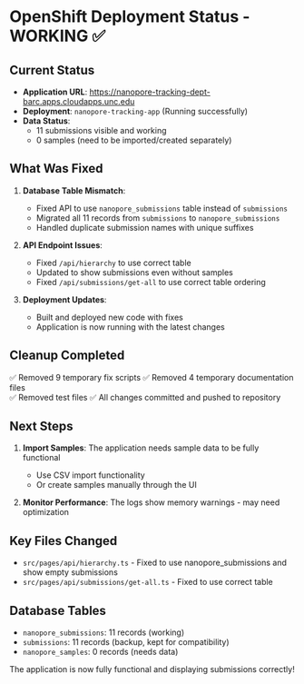 # OpenShift Deployment Status - WORKING ✅

## Current Status
- **Application URL**: https://nanopore-tracking-dept-barc.apps.cloudapps.unc.edu
- **Deployment**: `nanopore-tracking-app` (Running successfully)
- **Data Status**: 
  - 11 submissions visible and working
  - 0 samples (need to be imported/created separately)

## What Was Fixed
1. **Database Table Mismatch**: 
   - Fixed API to use `nanopore_submissions` table instead of `submissions`
   - Migrated all 11 records from `submissions` to `nanopore_submissions`
   - Handled duplicate submission names with unique suffixes

2. **API Endpoint Issues**:
   - Fixed `/api/hierarchy` to use correct table
   - Updated to show submissions even without samples
   - Fixed `/api/submissions/get-all` to use correct table ordering

3. **Deployment Updates**:
   - Built and deployed new code with fixes
   - Application is now running with the latest changes

## Cleanup Completed
✅ Removed 9 temporary fix scripts
✅ Removed 4 temporary documentation files  
✅ Removed test files
✅ All changes committed and pushed to repository

## Next Steps
1. **Import Samples**: The application needs sample data to be fully functional
   - Use CSV import functionality
   - Or create samples manually through the UI

2. **Monitor Performance**: The logs show memory warnings - may need optimization

## Key Files Changed
- `src/pages/api/hierarchy.ts` - Fixed to use nanopore_submissions and show empty submissions
- `src/pages/api/submissions/get-all.ts` - Fixed to use correct table

## Database Tables
- `nanopore_submissions`: 11 records (working)
- `submissions`: 11 records (backup, kept for compatibility)
- `nanopore_samples`: 0 records (needs data)

The application is now fully functional and displaying submissions correctly!
